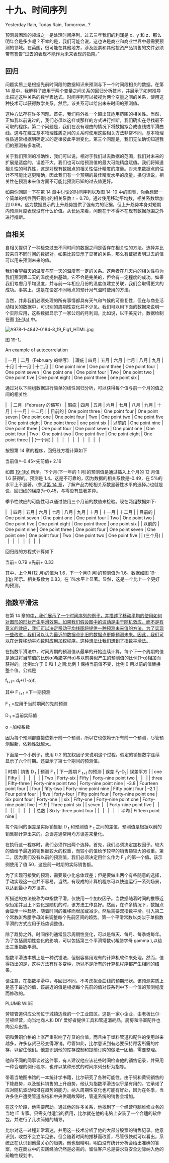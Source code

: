 # 十九、时间序列

Yesterday Rain, Today Rain, Tomorrow...?

预测最困难的领域之一是处理时间序列。过去三年我们的利润是 x、y 和 z，那么明年会是多少呢？不幸的是，我们可能会说，这也许是商业和商业世界中最需要预测的领域。在英国，很可能在其他地方，涉及股票和其他投资产品销售的文件必须带有警告“过去的表现不能作为未来表现的指南。”

## 回归

问题实质上是根据先前时间段的数据知识来预测与下一个时间段相关的数据。在第 14 章中，我解释了应用于两个变量之间关系的回归分析技术，并展示了如何推导出描述这种关系的数学表达式。时间序列可以被视为两个变量之间的关系，使用这种技术可以获得数学关系。然后，该关系可以给出未来时间的预测值。

这种方法存在许多问题。首先，我们将外推一个超出其适用范围的相关性。当然，正如我以前说过的，我们必须以这样或那样的方式进行推断，我们确实在寻找最不可取的程序。第二个问题是，我们在没有理由的情况下将数据拟合成直线或平滑曲线。这与在建立基本物理性质之间的关系时使用这些相关方法非常不同，基本物理性质通常根据明确定义的定律彼此平滑变化。第三个问题是，我们无法确切知道我们的预测有多准确。

关于我们预测的准确性，我们可以说，相对于我们过去数据的范围，我们对未来的扩展是适度的，误差不大。我们也可以给预测值的最大可能精度赋值。我们将知道相关性的可靠性，这是对现有数据点的相关性估计精度的度量。对未来数据点的估计不可能比这更精确，因此我们有一个预期的最佳精度水平的度量。换句话说，相关性在预测未来值方面不可能比预测已知的过去值更好。

如果你回顾一下在第 14 章中讨论的时间序列以及图 14-10 中的图表，你会想起一个简单的线性回归得出的相关系数 r = 0.70。通过使用移动平均数，相关系数增加到 0.99。这为数据显示的上升趋势提供了强有力的证据，但上升趋势本身对短期内预测月度表现没有什么价值。从长远来看，问题在于不得不在现有数据范围之外进行推断。

## 自相关

自相关提供了一种检查过去不同时间的数据之间是否存在相关性的方法。选择并比较来自不同时间的数据对。如果比较显示了显著的关系，那么有证据表明过去的值可以用来预测未来的值。

我们希望每天的温度与前一天的温度有一定的关系。这两者在几天内的相关性将为我们预测第二天的温度提供基础。它不会是完美的，但会有一定程度的成功。如果我们考虑月平均温度，并与前一年相应月份的温度值建立关联，我们会取得更大的成功。事实上，这是在设定不同地点的预计月气温时使用的方法。

当然，并非我们必须处理的所有事情都具有天气和气候的可重复性，但在与商业活动相关的数据中，可识别的周期性变化并不少见。我们可以用下面的数据来说明一个实际应用，这些数据显示了一家公司的月利润，比如说，以千美元计。数据绘制在图 [19-1(a)](#Fig1) 中。

![A978-1-4842-0184-8_19_Fig1_HTML.jpg](img/A978-1-4842-0184-8_19_Fig1_HTML.jpg)

图 19-1。

An example of autocorrelation

<colgroup><col> <col> <col> <col> <col> <col> <col> <col> <col> <col> <col> <col></colgroup> 
| 一月 | 二月（February 的缩写） | 瑕疵 | 四月 | 五月 | 六月 | 七月 | 八月 | 九月 | 十月 | 十一月 | 十二月 |
| One point nine | One point three | One point four | One point seven | One point one | One point four | Two | One point two | One point five | One point eight | One point three | one point six |

通过对以下两组数据进行简单的线性回归分析，可以获得每个值与前一个月的值之间的相关性:

<colgroup><col> <col> <col> <col> <col> <col> <col> <col> <col> <col> <col> <col></colgroup> 
|   | 二月（February 的缩写） | 瑕疵 | 四月 | 五月 | 六月 | 七月 | 八月 | 九月 | 十月 | 十一月 | 十二月 |
| 目前的 | One point three | One point four | One point seven | One point one | One point four | Two | One point two | One point five | One point eight | One point three | one point six |
| 以前的 | One point nine | One point three | One point four | One point seven | One point one | One point four | Two | One point two | One point five | One point eight | One point three |
| (一个月) |   |   |   |   |   |   |   |   |   |

按照第 14 章的程序，回归线方程计算如下

当前值=–0.45×先前值+ 2.16

如图 [19-1(b)](#Fig1) 所示。下个月(下一年的 1 月)的预测值是通过插入上个月的 12 月值 1.6 获得的。预测是 1.4。这是不可靠的，因为数据的相关系数是–0.49，在 5%的水平上不显著。(参见[第 14 章](14.html)，了解产品力矩相关系数显著性水平的选择。)也就是说，回归线的梯度为–0.45，与零没有显著差异。

季节性效应的可能性可以通过使用三个月前的数值来检验。现在两组数据如下:

<colgroup><col> <col> <col> <col> <col> <col> <col> <col> <col> <col></colgroup> 
|   | 四月 | 五月 | 六月 | 七月 | 八月 | 九月 | 十月 | 十一月 | 十二月 |
| 目前的 | One point seven | One point one | One point four | Two | One point two | One point five | One point eight | One point three | one point six |
| 以前的 | One point nine | One point three | One point four | One point seven | One point one | One point four | Two | One point two | One point five |
| (三个月) |   |   |   |   |   |   |   |

回归线的方程式计算如下

当前= 0.79 ×先前+ 0.33

其中，上个月(12 月)的值为 1.6，下一个月(1 月)的预测值为 1.6。数据如图 [19-1(b)](#Fig1) 所示。相关系数为 0.83，在 1%水平上显著。显然，这是一个比上一个更好的预测。

## 指数平滑法

在第 14 章的[中，我们展示了一个时间序列的例子，并描述了移动平均的使用如何对图形的形状产生平滑效果。如果我们假设图中的波动是由于随机效应，而不是有意义的效应，我们可以决定移动平均线图将提供一种预测未来值的方法。为了实现一些改进，我们可以认为最近的数据点比旧的数据点更能预测未来。因此，我们可以在计算移动平均数时应用加权程序。这种想法让我们想到了指数平滑法。](14.html)

在指数平滑法中，时间周期的预测值从最早的开始连续计算。每个下一个周期的值是通过将当前值的比例α(希腊字母α)与以前类似产生的预测值的比例(1–α)相加而获得的。比例α介于 0 和 1 之间:比例 1 保持当前值不变，比例 0 用以前的值替换整个值。公式是

f<sub>t+1</sub>= d<sub>t</sub>+(1-α)f<sub>t</sub>

其中 F <sub>t+1</sub> =下一期预测

F <sub>t</sub> =应用于当前期间的先前预测

D <sub>t</sub> =当前实际值

α =加权系数

因为每个预测都直接依赖于前一个预测，所以它也依赖于所有前一个预测，尽管预测越新，依赖性就越大。

下面是一个小例子，使用 0.2 的加权因子来说明这个过程。假定的销售数字连续显示了六个时期。还显示了第七个期间的预测值。

<colgroup><col> <col> <col> <col> <col> <col></colgroup> 
| 时期 | 销售 D <sub>t</sub> | 预测 F <sub>t</sub> | 下一周期 F <sub>t+1</sub> 的预测 | 误差 F<sub>t</sub>–D<sub>t</sub> | 误差平方 |
| one | Fifty |   |   |   |   |
| Two | Forty-six | Fifty | Forty-nine point two |   |   |
| three | Fifty-three | Forty-nine point two | Forty-nine point nine | –3.8 | Fourteen point four |
| four | fifty-two | Forty-nine point nine | Fifty point four | –2.1 | Four point four |
| five | forty-four | Fifty point four | Forty-nine point one | Six point four | Forty-one |
| six | Fifty-one | Forty-nine point one | Forty-nine point five | –1.9 | Three point six |
| seven |   | Forty-nine point five |   |   |   |
|   |   |   |   | 总数 | Sixty-three point four |
|   |   |   |   | 平均 | Fifteen point nine |

每个期间的误差是实际销售额 D <sub>t</sub> 和预测值 F <sub>t</sub> 之间的差值，预测值是根据以前的销售额计算出来的。总误差通常用均方误差来量化。

在执行这一程序时，我们必须作出两个选择。首先，我们必须决定加权因子。较大的值给予最近的销售额较大的权重，而较小的值给予较早的销售额较大的权重。第二，因为我们没有以前的预测值，我们必须决定用什么作为 F <sub>t</sub> 的第一个值。该示例使用了值 50，这是前一时期的实际销售额。

为了实现可接受的预测，需要最小化总体误差；但是要做出两个有些随意的选择，手动实现这一点并不容易。当然，有现成的计算机程序可以快速运行一系列场景，以达到最小均方误差。

所描述的方法被称为单指数平滑，仅使用一个加权因子。当数据随着时间的推移近似恒定并且上下变化是随机的时，该方法工作良好。然而，在许多情况下，数据点会显示一种趋势，随着时间的推移而增加或减少。然后需要双指数平滑。引入第二个常数β(希腊字母β)来调整每个先前区间的趋势。第一个平滑常数以类似于单指数平滑的方式应用于趋势调整值。

除了趋势之外，时间序列通常显示周期性变化，可以是每天、每月、每季或每年。为了包括周期性变化的影响，可以包括第三个平滑常数γ(希腊字母 gamma ),以给出三重指数平滑。

指数平滑法本质上是一种试错法，但很容易用现有的计算机软件来处理。然而，值得指出的是，这种方法有许多变种，所以不是所有的计算机程序都产生相同的结果。

请注意，在指数平滑中，与回归不同，不考虑拟合曲线的预期形状。该预测实质上是基于最近的值，该最近的值是根据每个先前的值对该系列中下一个值的预测程度而修改的。

PLUMB WISE

劳顿管道供应公司位于城镇边缘的一个工业园区。这是一家小企业，由老板比尔·劳顿经营，向当地商人和 DIY 爱好者提供工具和管道消耗品。厨房和浴室配件也向公众出售。

铜和黄铜价格的上涨严重影响了存货的价值，而且由于塑料管道和配件的使用越来越多，许多存货已经变得滞销。尽管如此，比尔意识到有必要保持顾客所需的库存，以留住他们。他意识到他的库存控制和提前订购的做法一团糟，需要整理。

他和不同的同事谈过这件事，有人建议他应该花些时间检查他的销售记录，并采用一种合理的例行程序，也许以某种形式的时间序列分析为指导。

带着当地图书馆的一本统计学书籍，比尔研究了各种可能性。由于铜和黄铜销售的下降趋势，以及塑料销售的上升趋势，他认为指数平滑法似乎是有用的。它承诺了应对随机波动和潜在趋势的能力。纳入周期性变化也可能有好处，因为在冬季，当许多住户遭受管道冻结和中央供暖故障时，管道系统的销售会增加。

在这个阶段，他需要帮助。通过他的许多关系，他找到了一个经营电脑维修业务的当地 IT 专家。只需支付适当的费用，比尔就在他的电脑上安装了一个合适的软件包，并进行了几次简短的辅导。

比尔对这一过程非常着迷，并用这一技术分析了他的大部分股票的销售记录。他意识到，收益不会立竿见影，但会随着时间的推移而改善，尽管很快就可以看出，系统正在认识到他最关心的趋势。他也很精明，明白没有统计分析会给出准确的答案，他在商业中的实践经验仍然是必需的。留住客户总是要求将安全边际纳入他的前瞻性规划中。